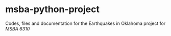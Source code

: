 # msba-python-project
Codes, files and documentation for the Earthquakes in Oklahoma project for <i>MSBA 6310</i>

